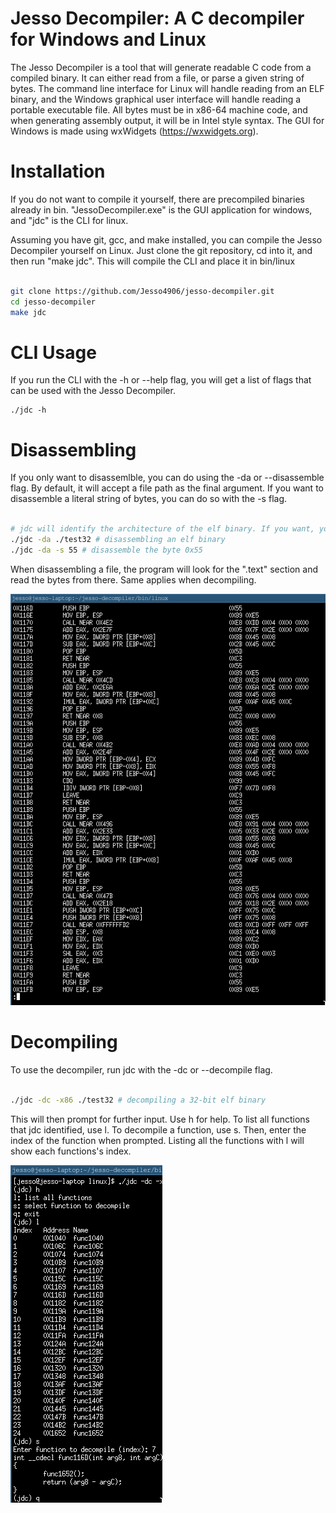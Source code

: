 # Jesso Decompiler: A C decompiler for Windows and Linux
The Jesso Decompiler is a tool that will generate readable C code from a compiled binary. It can either read from a file, or parse a given string
of bytes. The command line interface for Linux will handle reading from an ELF binary, and the Windows graphical user interface will handle reading a
portable executable file. All bytes must be in x86-64 machine code, and when generating assembly output, it will be in Intel style syntax. The GUI for Windows
is made using wxWidgets (https://wxwidgets.org). 

# Installation
If you do not want to compile it yourself, there are precompiled binaries already in bin. "JessoDecompiler.exe" is the GUI application for windows, and "jdc" is 
the CLI for linux.

Assuming you have git, gcc, and make installed, you can compile the Jesso Decompiler yourself on Linux.
Just clone the git repository, cd into it, and then run "make jdc". This will compile the CLI and place it in bin/linux
```bash

git clone https://github.com/Jesso4906/jesso-decompiler.git
cd jesso-decompiler
make jdc

```

# CLI Usage
If you run the CLI with the -h or --help flag, you will get a list of flags that can be used with the Jesso Decompiler.
```
./jdc -h

```
# Disassembling
If you only want to disassemlble, you can do using the -da or --disassemble flag.
By default, it will accept a file path as the final argument. If you want to disassemble a literal string of bytes, you can do so with the -s flag.
```bash

# jdc will identify the architecture of the elf binary. If you want, you can use -x86 or -x64 to override this.
./jdc -da ./test32 # disassembling an elf binary
./jdc -da -s 55 # disassemble the byte 0x55

```
When disassembling a file, the program will look for the ".text" section and read the bytes from there. Same applies when decompiling.

![Disassemly output of test32 in the CLI](./da-screenshot.png)

# Decompiling
To use the decompiler, run jdc with the -dc or --decompile flag.
```bash

./jdc -dc -x86 ./test32 # decompiling a 32-bit elf binary

```
This will then prompt for further input. Use h for help.
To list all functions that jdc identified, use l.
To decompile a function, use s. Then, enter the index of the function when prompted. Listing all the functions with l will show each functions's index.

![Decompiling a function from test32 in the CLI](./dc-screenshot.png)

